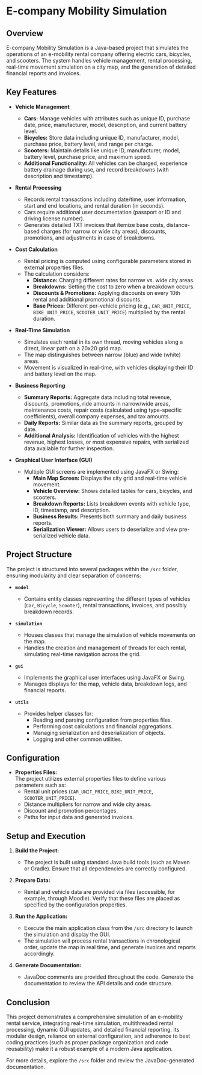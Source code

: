 # E-company Mobility Simulation

## Overview

E-company Mobility Simulation is a Java-based project that simulates the operations of an e-mobility rental company offering electric cars, bicycles, and scooters. The system handles vehicle management, rental processing, real-time movement simulation on a city map, and the generation of detailed financial reports and invoices.

## Key Features

- **Vehicle Management**
  - **Cars:** Manage vehicles with attributes such as unique ID, purchase date, price, manufacturer, model, description, and current battery level.
  - **Bicycles:** Store data including unique ID, manufacturer, model, purchase price, battery level, and range per charge.
  - **Scooters:** Maintain details like unique ID, manufacturer, model, battery level, purchase price, and maximum speed.
  - **Additional Functionality:** All vehicles can be charged, experience battery drainage during use, and record breakdowns (with description and timestamp).

- **Rental Processing**
  - Records rental transactions including date/time, user information, start and end locations, and rental duration (in seconds).
  - Cars require additional user documentation (passport or ID and driving license number).
  - Generates detailed TXT invoices that itemize base costs, distance-based charges (for narrow or wide city areas), discounts, promotions, and adjustments in case of breakdowns.

- **Cost Calculation**
  - Rental pricing is computed using configurable parameters stored in external properties files.
  - The calculation considers:
    - **Distance:** Charging different rates for narrow vs. wide city areas.
    - **Breakdowns:** Setting the cost to zero when a breakdown occurs.
    - **Discounts & Promotions:** Applying discounts on every 10th rental and additional promotional discounts.
    - **Base Prices:** Different per-vehicle pricing (e.g., `CAR_UNIT_PRICE`, `BIKE_UNIT_PRICE`, `SCOOTER_UNIT_PRICE`) multiplied by the rental duration.
  
- **Real-Time Simulation**
  - Simulates each rental in its own thread, moving vehicles along a direct, linear path on a 20x20 grid map.
  - The map distinguishes between narrow (blue) and wide (white) areas.
  - Movement is visualized in real-time, with vehicles displaying their ID and battery level on the map.

- **Business Reporting**
  - **Summary Reports:** Aggregate data including total revenue, discounts, promotions, ride amounts in narrow/wide areas, maintenance costs, repair costs (calculated using type-specific coefficients), overall company expenses, and tax amounts.
  - **Daily Reports:** Similar data as the summary reports, grouped by date.
  - **Additional Analysis:** Identification of vehicles with the highest revenue, highest losses, or most expensive repairs, with serialized data available for further inspection.

- **Graphical User Interface (GUI)**
  - Multiple GUI screens are implemented using JavaFX or Swing:
    - **Main Map Screen:** Displays the city grid and real-time vehicle movement.
    - **Vehicle Overview:** Shows detailed tables for cars, bicycles, and scooters.
    - **Breakdown Reports:** Lists breakdown events with vehicle type, ID, timestamp, and description.
    - **Business Results:** Presents both summary and daily business reports.
    - **Serialization Viewer:** Allows users to deserialize and view pre-serialized vehicle data.

## Project Structure

The project is structured into several packages within the `/src` folder, ensuring modularity and clear separation of concerns:

- **`model`**
  - Contains entity classes representing the different types of vehicles (`Car`, `Bicycle`, `Scooter`), rental transactions, invoices, and possibly breakdown records.

- **`simulation`**
  - Houses classes that manage the simulation of vehicle movements on the map.
  - Handles the creation and management of threads for each rental, simulating real-time navigation across the grid.

- **`gui`**
  - Implements the graphical user interfaces using JavaFX or Swing.
  - Manages displays for the map, vehicle data, breakdown logs, and financial reports.

- **`utils`**
  - Provides helper classes for:
    - Reading and parsing configuration from properties files.
    - Performing cost calculations and financial aggregations.
    - Managing serialization and deserialization of objects.
    - Logging and other common utilities.

## Configuration

- **Properties Files:**  
  The project utilizes external properties files to define various parameters such as:
  - Rental unit prices (`CAR_UNIT_PRICE`, `BIKE_UNIT_PRICE`, `SCOOTER_UNIT_PRICE`).
  - Distance multipliers for narrow and wide city areas.
  - Discount and promotion percentages.
  - Paths for input data and generated invoices.

## Setup and Execution

1. **Build the Project:**
   - The project is built using standard Java build tools (such as Maven or Gradle). Ensure that all dependencies are correctly configured.

2. **Prepare Data:**
   - Rental and vehicle data are provided via files (accessible, for example, through Moodle). Verify that these files are placed as specified by the configuration properties.

3. **Run the Application:**
   - Execute the main application class from the `/src` directory to launch the simulation and display the GUI.
   - The simulation will process rental transactions in chronological order, update the map in real time, and generate invoices and reports accordingly.

4. **Generate Documentation:**
   - JavaDoc comments are provided throughout the code. Generate the documentation to review the API details and code structure.

## Conclusion

This project demonstrates a comprehensive simulation of an e-mobility rental service, integrating real-time simulation, multithreaded rental processing, dynamic GUI updates, and detailed financial reporting. Its modular design, reliance on external configuration, and adherence to best coding practices (such as proper package organization and code reusability) make it a robust example of a modern Java application.

For more details, explore the `/src` folder and review the JavaDoc-generated documentation.
